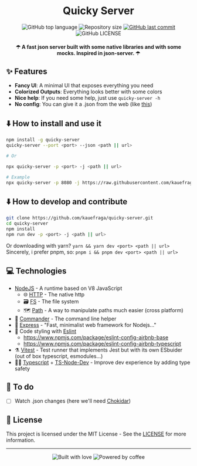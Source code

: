 <h1 align="center">Quicky Server</h1>

<p align="center">
  <img
    alt="GitHub top language"
    src="https://img.shields.io/github/languages/top/kauefraga/quicky-server.svg"
  />
  <img
    alt="Repository size"
    src="https://img.shields.io/github/repo-size/kauefraga/quicky-server.svg"
  />
  <a href="https://github.com/kauefraga/quicky-server/commits/main">
    <img
      alt="GitHub last commit"
      src="https://img.shields.io/github/last-commit/kauefraga/quicky-server.svg"
    />
  </a>
  <img
    alt="GitHub LICENSE"
    src="https://img.shields.io/github/license/kauefraga/quicky-server.svg"
  />
</p>

<h4 align="center">☂ A fast json server built with some native libraries and with some mocks. Inspired in json-server.  ☂</h4>

## ✨ Features

- **Fancy UI**: A minimal UI that exposes everything you need
- **Colorized Outputs**: Everything looks better with some colors
- **Nice help**: If you need some help, just use `quicky-server -h`
- **No config**: You can give it a .json from the web (like [this](https://raw.githubusercontent.com/kauefraga/quicky-server/main/src/mock/example.json))

## ⬇️ How to install and use it

```bash
npm install -g quicky-server
quicky-server --port <port> --json <path || url>

# Or

npx quicky-server -p <port> -j <path || url>

# Example
npx quicky-server -p 8080 -j https://raw.githubusercontent.com/kauefraga/quicky-server/main/src/mock/example.json
```

## ⬇️ How to develop and contribute

```bash
git clone https://github.com/kauefraga/quicky-server.git
cd quicky-server
npm install
npm run dev -p <port> -j <path || url>
```
Or downloading with yarn? `yarn && yarn dev <port> <path || url>`
<br/>
Sincerely, i prefer pnpm, so: `pnpm i && pnpm dev <port> <path || url>`

## 💻 Technologies

- [NodeJS](https://nodejs.org) - A runtime based on V8 JavaScript
  - 🌐 [HTTP](https://nodejs.org/api/http.html) - The native http
  - 🗃 [FS](https://nodejs.org/api/fs.html) - The file system
  - 🗺 [Path](https://nodejs.org/api/path.html) - A way to manipulate paths much easier (cross platform)
- 🤖 [Commander](https://npm.im/commander) - The command line helper
- 🔮 [Express](https://expressjs.com) - "Fast, minimalist web framework for Nodejs..."
- 💄 Code styling with [Eslint](https://eslint.org)
  - https://www.npmjs.com/package/eslint-config-airbnb-base
  - https://www.npmjs.com/package/eslint-config-airbnb-typescript
- ⚗️ [Vitest](https://vitest.dev) - Test runner that implements Jest but with its own ESbuider (out of box typescript, esmodules...)
- 👩‍💻 [Typescript](https://typescriptlang.org) + [TS-Node-Dev](https://npm.im/ts-node-dev) - Improve dev experience by adding type safety

## 📑 To do

- [ ] Watch .json changes (here we'll need [Chokidar](https://www.npmjs.com/package/chokidar))

## 📝 License

This project is licensed under the MIT License - See the [LICENSE](https://github.com/kauefraga/quicky-server/blob/main/LICENSE) for more information.

---

<div align="center" display="flex">
  <img alt="Built with love" src="https://forthebadge.com/images/badges/built-with-love.svg">
  <img alt="Powered by coffee" src="https://forthebadge.com/images/badges/powered-by-coffee.svg">
</div>
